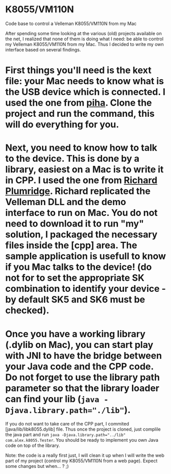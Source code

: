 K8055/VM110N
=====

Code base to control a Velleman K8055/VM110N from my Mac

After spending some time looking at the various (old) projects available on the net, I realized that none of them is doing what I need: be able to control my Velleman K8055/VM110N from my Mac. Thus I decided to write my own interface based on several findings.

# First things you'll need is the kext file: your Mac needs to know what is the USB device which is connected. I used the one from [piha](https://github.com/piha/k8055-mac-codeless-kext). Clone the project and run the command, this will do everything for you.
# Next, you need to know how to talk to the device. This is done by a library, easiest on a Mac is to write it in CPP. I used the one from [Richard Plumridge](http://sourceforge.net/projects/k8055usbosx/). Richard replicated the Velleman DLL and the demo interface to run on Mac. You do not need to download it to run "my" solution, I packaged the necessary files inside the [cpp] area. The sample application is usefull to know if you Mac talks to the device! (do not for to set the appropriate SK combination to identify your device - by default SK5 and SK6 must be checked).
# Once you have a working library (.dylib on Mac), you can start play with JNI to have the bridge between your Java code and the CPP code. Do not forget to use the library path parameter so that the library loader can find your lib (`java -Djava.library.path="./lib"`).

If you do not want to take care of the CPP part, I commited [java/lib/libk8055.dylib] file. Thus once the project is cloned, just complile the java part and run `java -Djava.library.path="../lib" com.alex.k8055.Tester`. You should be ready to implement you own Java code on top of the library.

Note: the code is a really first just, I will clean it up when I will write the web part of my project (control my K8055/VM110N from a web page). Expect some changes but when... ? ;)

